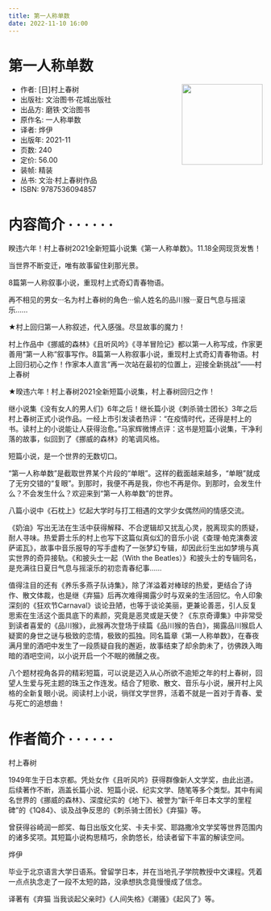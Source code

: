 ```yaml
---
title: 第一人称单数
date: 2022-11-10 16:00
---
```

# 第一人称单数

<img src="https://gimg2.baidu.com/image_search/src=http%3A%2F%2Fn.sinaimg.cn%2Fspider20211221%2F190%2Fw400h590%2F20211221%2Ffa83-b7f39f1a3642904f63fb838ac8dc021f.jpg&refer=http%3A%2F%2Fn.sinaimg.cn&app=2002&size=f9999,10000&q=a80&n=0&g=0n&fmt=auto?sec=1670677039&t=c0c5660c15c0c9f13ca068b1b8890994" align=right style="width: 160px">

- 作者: [日]村上春树
- 出版社: 文治图书·花城出版社
- 出品方: 磨铁·文治图书
- 原作名: 一人称単数
- 译者: 烨伊
- 出版年: 2021-11
- 页数: 240
- 定价: 56.00
- 装帧: 精装
- 丛书: 文治·村上春树作品
- ISBN: 9787536094857

# 内容简介  · · · · · ·

睽违六年！村上春树2021全新短篇小说集《第一人称单数》。11.18全网现货发售！

当世界不断变迁，唯有故事留住刹那光景。

8篇第一人称叙事小说，重现村上式奇幻青春物语。

再不相见的男女···名为村上春树的角色···偷人姓名的品川猴···夏日气息与摇滚乐……

★村上回归第一人称叙述，代入感强。尽显故事的魔力！

村上作品中《挪威的森林》《且听风吟》《寻羊冒险记》都以第一人称写成，作家更善用“第一人称”叙事写作。8篇第一人称叙事小说，重现村上式奇幻青春物语。村上回归初心之作！作家本人直言“再一次站在最初的位置上，迎接全新挑战”——村上春树

★暌违六年！村上春树2021全新短篇小说集，村上春树回归之作！

继小说集《没有女人的男人们》6年之后！继长篇小说《刺杀骑士团长》3年之后村上春树正式小说作品。一经上市引发读者热评：“在疫情时代，还得是村上的书。读村上的小说能让人获得治愈。”马家辉微博点评：这书是短篇小说集，干净利落的故事，似回到了《挪威的森林》的笔调风格。

短篇小说，是一个世界的无数切口。

“第一人称单数”是截取世界某个片段的“单眼”。这样的截面越来越多，“单眼”就成了无穷交错的“复眼”。到那时，我便不再是我，你也不再是你。到那时，会发生什么？不会发生什么？欢迎来到“第一人称单数”的世界。

八篇小说中《石枕上》忆起大学时与打工相遇的文学少女偶然间的情感交流。

《奶油》写出无法在生活中获得解释、不合逻辑却又扰乱心灵，脱离现实的质疑，耐人寻味。热爱爵士乐的村上也写下这篇似真似幻的音乐小说《查理·帕克演奏波萨诺瓦》，故事中音乐报导的写手虚构了一张梦幻专辑，却因此衍生出如梦境与真实世界的奇异接轨。《和披头士一起（With the Beatles）》和披头士的专辑同名，是充满往日夏日气息与摇滚乐的初恋青春纪事……

值得注目的还有《养乐多燕子队诗集》，除了洋溢着对棒球的热爱，更结合了诗作、散文体裁，也是继《弃猫》后再次难得揭露少时与双亲的生活回忆。令人印象深刻的《狂欢节Carnaval》谈论丑陋，也等于谈论美丽，更兼论善恶，引人反复思索在生活这个面具底下的素颜，究竟是恶灵或是天使？《东京奇谭集》中非常受到读者喜爱的《品川猴》，此猴再次登场于续篇《品川猴的告白》，揭露品川猴启人疑窦的身世之谜与极致的恋情，极致的孤独。同名篇章《第一人称单数》，在春夜满月里的酒吧中发生了一段质疑自我的邂逅，故事结束了却余韵未了，彷佛跌入晦暗的酒吧空间，以小说开启一个不眠的微醺之夜。

八个题材视角各异的精彩短篇，可以说是迈入从心所欲不逾矩之年的村上春树，回望人生爱与死主题的珠玉之作连发。结合了短歌、散文、音乐与小说，展开村上风格的全新复眼小说。阅读村上小说，徜徉文学世界，活着不就是一首对于青春、爱与死亡的追想曲！

# 作者简介  · · · · · ·

村上春树

1949年生于日本京都。凭处女作《且听风吟》获得群像新人文学奖，由此出道。后续著作不断，涵盖长篇小说、短篇小说、纪实文学、随笔等多个类型。其中有闻名世界的《挪威的森林》、深度纪实的《地下》、被誉为“新千年日本文学的里程碑”的《1Q84》、谈及战争反思的《刺杀骑士团长》《弃猫》等。

曾获得谷崎润一郎奖、每日出版文化奖、卡夫卡奖、耶路撒冷文学奖等世界范围内的诸多奖项。其短篇小说构思精巧，余韵悠长，给读者留下丰富的解读空间。

烨伊

毕业于北京语言大学日语系。曾留学日本，并在当地孔子学院教授中文课程。凭着一点点执念走了一段不太短的路，没承想执念竟慢慢成了信念。

译著有《弃猫 当我谈起父亲时》《人间失格》《潮骚》《起风了》等。

